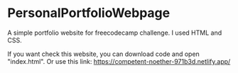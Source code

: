 # PersonalPortfolioWebpage
A simple portfolio website for freecodecamp challenge. I used HTML and CSS.

If you want check this website, you can download code and open "index.html". Or use this link: https://competent-noether-971b3d.netlify.app/
